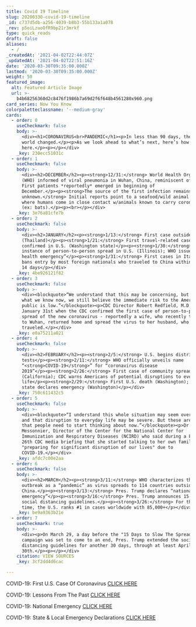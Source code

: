 ```yaml
---
title: Covid 19 Timeline
slug: 20200330-covid-19-timeline
_id: c737d5db-a256-4039-b8b3-55b133a1a078
_rev: p5oiLzuoOfR9bp21r3mrkf
type: quick_reads
draft: false
aliases:
  - /
_createdAt: '2021-04-02T22:44:07Z'
_updatedAt: '2021-04-02T22:51:16Z'
date: '2020-03-30T09:35:00.000Z'
lastmod: '2020-03-30T09:35:00.000Z'
weight: 50
featured_image:
  alt: Featured Article Image
  url: >-
    b4b68256360d2c8476f1986b7a69d2f6f648b4561280x960.png
card_series: Now You Know
colorpaletteclassname: '--medium-gray'
cards:
  - order: 0
    useCheckmark: false
    body: >-
      <div><h1>CORONAVIRUS<br>PANDEMIC</h1><p>In less than 90 days, the whole
      world changed.</p><p>As we look ahead to what’s next, here’s how we got
      here.</p><p></p></div>
    _key: 230ecc51031c
  - order: 1
    useCheckmark: false
    body: >-
      <div><h2>DECEMBER</h2><p><strong>12/31:</strong> World Health Organization
      (WHO) informed of viral pneumonia in Wuhan, China, reminiscent of SARS.
      First patients *reportedly* emerged in beginning of
      December.</p><p><strong>The source of the first infection remains
      unknown.</strong> Initial reports point to a seafood/wild animal market,
      where humans come in close contact w/animals known to carry coronaviruses
      (ex: bats).</p><p><br></p></div>
    _key: 3e76a81cfe7b
  - order: 2
    useCheckmark: false
    body: >-
      <div><h2>JANUARY</h2><p><strong>1/13:</strong> First case outside China
      (Thailand)</p><p><strong>1/21:</strong> First travel-related case
      confirmed in U.S. (Washington state)</p><p><strong>1/30:</strong> First
      instance of person-to-person spread in U.S. (Illinois); WHO issues “public
      health emergency”</p><p><strong>1/31:</strong> First cases in Italy; U.S.
      bans entry by most foreign nationals who traveled to China within the past
      14 days</p></div>
    _key: 4be926121f82
  - order: 3
    useCheckmark: false
    body: >-
      <div><blockquote>“We understand that this may be concerning, but based on
      what we know now, we still believe the immediate risk to the American
      public is low.”</blockquote><p>CDC Director Robert Redfield, M.D. on
      January 31st when the CDC confirmed the first case of person-to-person
      spread of the new coronavirus - reportedly a wife, who recently traveled
      to Wuhan, returned home and spread the virus to her husband, who had not
      traveled.</p></div>
    _key: e0a75211a021
  - order: 4
    useCheckmark: false
    body: >-
      <div><h2>FEBRUARY</h2><p><strong>2/5:</strong> U.S. begins distribution of
      tests</p><p><strong>2/11:</strong> WHO officially unveils name
      “<strong>COVID-19</strong>” for “coronavirus disease
      2019”</p><p><strong>2/26:</strong> First case of community spread in U.S.
      (California); CDC warns Americans of potential disruptions to everyday
      life</p><p><strong>2/29:</strong> First U.S. death (Washington); First
      state declares emergency (Washington)</p></div>
    _key: 750c611432c5
  - order: 5
    useCheckmark: false
    body: >-
      <div><blockquote>“I understand this whole situation may seem overwhelming
      and that disruption to everyday life may be severe. But these are things
      that people need to start thinking about now.”</blockquote><p>Dr. Nancy
      Messonnier, Director of the Center for the National Center for
      Immunization and Respiratory Diseases (NCIRD) who said during a February
      26th CDC media briefing that she started talking to her own family about
      "preparing for significant disruption of our lives" due to
      COVID-19.</p></div>
    _key: afdc7c00e2aa
  - order: 6
    useCheckmark: false
    body: >-
      <div><h2>MARCH</h2><p><strong>3/11:</strong> WHO characterizes the
      outbreak as a “pandemic” as virus spreads to 114 countries outside
      China.</p><p><strong>3/13:</strong> Pres. Trump declares “national
      emergency”</p><p><strong>3/16:</strong> Pres. Trump announces 15-day
      social distancing guidelines.</p><p><strong>3/26:</strong> For the first
      time, the U.S. ranks #1 in cases worldwide with 85,000+</p></div>
    _key: be9a9363b21e
  - order: 7
    useCheckmark: true
    body: >-
      <div><p>On March 29, a day before the "15 Days to Slow The Spread"
      campaign was set to come to an end, Pres. Trump extended the social
      distancing guidelines for another 30 days, through at least April
      30th.</p><p></p></div>
    citation: VIEW SOURCES
    _key: 3cf2dd4d6cac

---
```

COVID-19: First U.S. Case Of Coronavirus [CLICK HERE](https://smarthernews.com/covid-19-the-first-us-case-of-coronavirus/)

COVID-19: Lessons From The Past [CLICK HERE](https://smarthernews.com/comparing-the-flu-response/)

COVID-19: National Emergency [CLICK HERE](https://smarthernews.com/covid-19-national-emergency/)

COVID-19: State & Local Emergency Declarations [CLICK HERE](https://smarthernews.com/covid19-emergency-declarations/)